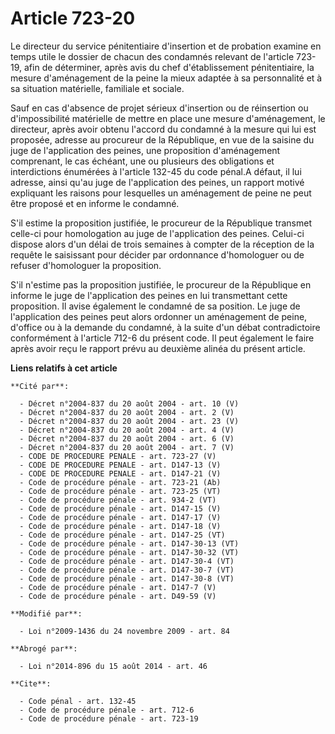 # Article 723-20

Le directeur du service pénitentiaire d'insertion et de probation examine en temps utile le dossier de chacun des condamnés
relevant de l'article 723-19, afin de déterminer, après avis du chef d'établissement pénitentiaire, la mesure d'aménagement
de la peine la mieux adaptée à sa personnalité et à sa situation matérielle, familiale et sociale. 

Sauf en cas d'absence de projet sérieux d'insertion ou de réinsertion ou d'impossibilité matérielle de mettre en place une
mesure d'aménagement, le directeur, après avoir obtenu l'accord du condamné à la mesure qui lui est proposée, adresse au
procureur de la République, en vue de la saisine du juge de l'application des peines, une proposition d'aménagement
comprenant, le cas échéant, une ou plusieurs des obligations et interdictions énumérées à l'article 132-45 du code pénal.A
défaut, il lui adresse, ainsi qu'au juge de l'application des peines, un rapport motivé expliquant les raisons pour
lesquelles un aménagement de peine ne peut être proposé et en informe le condamné.

S'il estime la proposition justifiée, le procureur de la République transmet celle-ci pour homologation au juge de
l'application des peines. Celui-ci dispose alors d'un délai de trois semaines à compter de la réception de la requête le
saisissant pour décider par ordonnance d'homologuer ou de refuser d'homologuer la proposition.

S'il n'estime pas la proposition justifiée, le procureur de la République en informe le juge de l'application des peines en
lui transmettant cette proposition. Il avise également le condamné de sa position. Le juge de l'application des peines peut
alors ordonner un aménagement de peine, d'office ou à la demande du condamné, à la suite d'un débat contradictoire
conformément à l'article 712-6 du présent code. Il peut également le faire après avoir reçu le rapport prévu au deuxième
alinéa du présent article.

**Liens relatifs à cet article**

	**Cité par**:

	  - Décret n°2004-837 du 20 août 2004 - art. 10 (V)
	  - Décret n°2004-837 du 20 août 2004 - art. 2 (V)
	  - Décret n°2004-837 du 20 août 2004 - art. 23 (V)
	  - Décret n°2004-837 du 20 août 2004 - art. 4 (V)
	  - Décret n°2004-837 du 20 août 2004 - art. 6 (V)
	  - Décret n°2004-837 du 20 août 2004 - art. 7 (V)
	  - CODE DE PROCEDURE PENALE - art. 723-27 (V)
	  - CODE DE PROCEDURE PENALE - art. D147-13 (V)
	  - CODE DE PROCEDURE PENALE - art. D147-21 (V)
	  - Code de procédure pénale - art. 723-21 (Ab)
	  - Code de procédure pénale - art. 723-25 (VT)
	  - Code de procédure pénale - art. 934-2 (VT)
	  - Code de procédure pénale - art. D147-15 (V)
	  - Code de procédure pénale - art. D147-17 (V)
	  - Code de procédure pénale - art. D147-18 (V)
	  - Code de procédure pénale - art. D147-25 (VT)
	  - Code de procédure pénale - art. D147-30-13 (VT)
	  - Code de procédure pénale - art. D147-30-32 (VT)
	  - Code de procédure pénale - art. D147-30-4 (VT)
	  - Code de procédure pénale - art. D147-30-7 (VT)
	  - Code de procédure pénale - art. D147-30-8 (VT)
	  - Code de procédure pénale - art. D147-7 (V)
	  - Code de procédure pénale - art. D49-59 (V)

	**Modifié par**:

	  - Loi n°2009-1436 du 24 novembre 2009 - art. 84

	**Abrogé par**:

	  - Loi n°2014-896 du 15 août 2014 - art. 46

	**Cite**:

	  - Code pénal - art. 132-45
	  - Code de procédure pénale - art. 712-6
	  - Code de procédure pénale - art. 723-19
